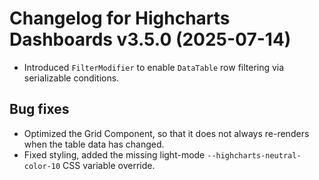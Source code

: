 # Changelog for Highcharts Dashboards v3.5.0 (2025-07-14)

- Introduced `FilterModifier` to enable `DataTable` row filtering via serializable conditions.

## Bug fixes
- Optimized the Grid Component, so that it does not always re-renders when the table data has changed.
- Fixed styling, added the missing light-mode `--highcharts-neutral-color-10` CSS variable override.
